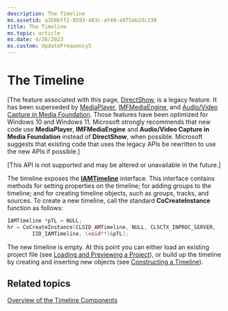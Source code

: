 ```yaml
---
description: The Timeline
ms.assetid: a3b8bff2-8593-483c-af49-a975ab2dc330
title: The Timeline
ms.topic: article
ms.date: 4/26/2023
ms.custom: UpdateFrequency5
---
```


# The Timeline

\[The feature associated with this page, [DirectShow](/windows/win32/directshow/directshow), is a legacy feature. It has been superseded by [MediaPlayer](/uwp/api/Windows.Media.Playback.MediaPlayer), [IMFMediaEngine](/windows/win32/api/mfmediaengine/nn-mfmediaengine-imfmediaengine), and [Audio/Video Capture in Media Foundation](windows/win32/medfound/audio-video-capture-in-media-foundation). Those features have been optimized for Windows 10 and Windows 11. Microsoft strongly recommends that new code use **MediaPlayer**, **IMFMediaEngine** and **Audio/Video Capture in Media Foundation** instead of **DirectShow**, when possible. Microsoft suggests that existing code that uses the legacy APIs be rewritten to use the new APIs if possible.\]

\[This API is not supported and may be altered or unavailable in the future.\]

The timeline exposes the [**IAMTimeline**](iamtimeline.md) interface. This interface contains methods for setting properties on the timeline; for adding groups to the timeline; and for creating timeline objects, such as groups, tracks, and sources. To create a new timeline, call the standard **CoCreateInstance** function as follows:


```C++
IAMTimeline *pTL = NULL;
hr = CoCreateInstance(CLSID_AMTimeline, NULL, CLSCTX_INPROC_SERVER, 
        IID_IAMTimeline, (void**)&pTL);
```



The new timeline is empty. At this point you can either load an existing project file (see [Loading and Previewing a Project](loading-and-previewing-a-project.md)), or build up the timeline by creating and inserting new objects (see [Constructing a Timeline](constructing-a-timeline.md)).

## Related topics

<dl> <dt>

[Overview of the Timeline Components](overview-of-the-timeline-components.md)
</dt> </dl>

 

 



